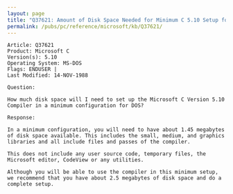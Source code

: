 ```yaml
---
layout: page
title: "Q37621: Amount of Disk Space Needed for Minimum C 5.10 Setup for DOS"
permalink: /pubs/pc/reference/microsoft/kb/Q37621/
---
```


	Article: Q37621
	Product: Microsoft C
	Version(s): 5.10
	Operating System: MS-DOS
	Flags: ENDUSER |
	Last Modified: 14-NOV-1988
	
	Question:
	
	How much disk space will I need to set up the Microsoft C Version 5.10
	Compiler in a minimum configuration for DOS?
	
	Response:
	
	In a minimum configuration, you will need to have about 1.45 megabytes
	of disk space available. This includes the small, medium, and graphics
	libraries and all include files and passes of the compiler.
	
	This does not include any user source code, temporary files, the
	Microsoft editor, CodeView or any utilities.
	
	Although you will be able to use the compiler in this minimum setup,
	we recommend that you have about 2.5 megabytes of disk space and do a
	complete setup.
